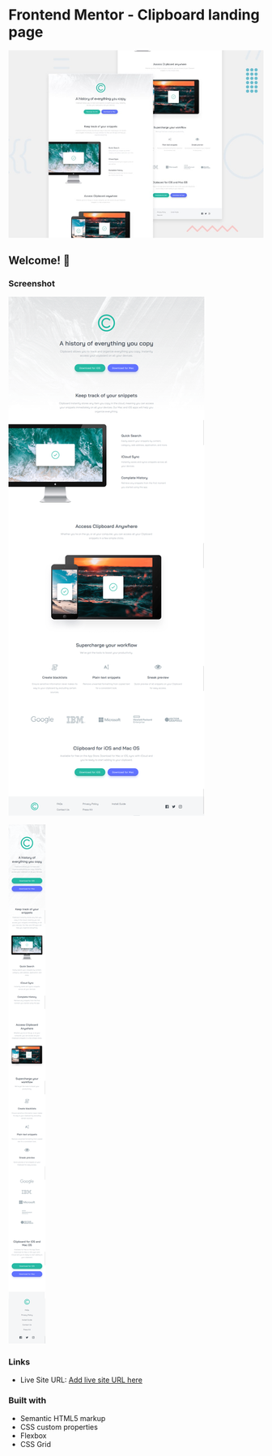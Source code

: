 # Frontend Mentor - Clipboard landing page

![Design preview for the Clipboard landing page coding challenge](./design/desktop-preview.jpg)

## Welcome! 👋


### Screenshot

![](./images/screenshot-desktop.png)

![](./images/screenshot-mobile.png)


### Links

- Live Site URL: [Add live site URL here](https://your-live-site-url.com)


### Built with

- Semantic HTML5 markup
- CSS custom properties
- Flexbox
- CSS Grid